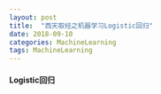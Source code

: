```yaml
---
layout: post
title:  "西天取经之机器学习Logistic回归"
date: 2018-09-10
categories: MachineLearning
tags: MachineLearning
---
```



#### Logistic回归


